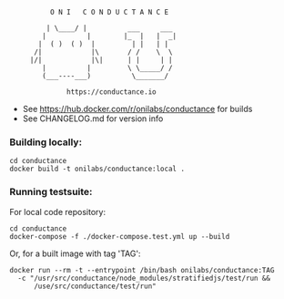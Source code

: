 

              O N I   C O N D U C T A N C E  
                                             
             | \____/ |          ___     ___ 
            |          |        |_  |   |  _|
           |  ( )  ( )  |         | |   | |  
          /|            |\       / /    \  \ 
         |/|            |\|      | |     | | 
            |          |         \ \_____/ / 
            (___----___)          \_______/  
                                             
                  https://conductance.io


* See https://hub.docker.com/r/onilabs/conductance for builds
* See CHANGELOG.md for version info

### Building locally:

    cd conductance
    docker build -t onilabs/conductance:local .

### Running testsuite:

For local code repository:

    cd conductance
    docker-compose -f ./docker-compose.test.yml up --build

Or, for a built image with tag 'TAG':

    docker run --rm -t --entrypoint /bin/bash onilabs/conductance:TAG
      -c "/usr/src/conductance/node_modules/stratifiedjs/test/run && 
          /use/src/conductance/test/run"
